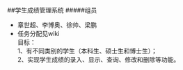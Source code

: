 ##学生成绩管理系统
#####组员
* 章世超、李博奥、徐帅、梁鹏  
* 任务分配见wiki  
目标：  
1、有不同类别的学生（本科生、硕士生和博士生）；  
2、实现学生成绩的录入、显示、查询、修改和删除等功能。  
